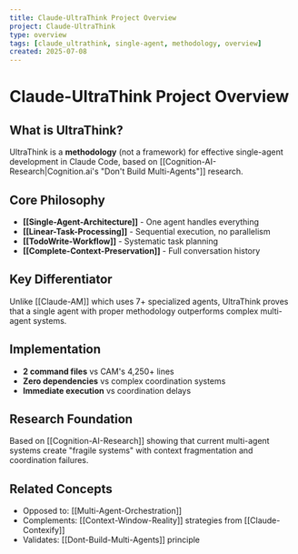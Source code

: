 ```yaml
---
title: Claude-UltraThink Project Overview
project: Claude-UltraThink
type: overview
tags: [claude_ultrathink, single-agent, methodology, overview]
created: 2025-07-08
---
```


# Claude-UltraThink Project Overview

## What is UltraThink?

UltraThink is a **methodology** (not a framework) for effective single-agent development in Claude Code, based on [[Cognition-AI-Research|Cognition.ai's "Don't Build Multi-Agents"]] research.

## Core Philosophy

- **[[Single-Agent-Architecture]]** - One agent handles everything
- **[[Linear-Task-Processing]]** - Sequential execution, no parallelism
- **[[TodoWrite-Workflow]]** - Systematic task planning
- **[[Complete-Context-Preservation]]** - Full conversation history

## Key Differentiator

Unlike [[Claude-AM]] which uses 7+ specialized agents, UltraThink proves that a single agent with proper methodology outperforms complex multi-agent systems.

## Implementation

- **2 command files** vs CAM's 4,250+ lines
- **Zero dependencies** vs complex coordination systems
- **Immediate execution** vs coordination delays

## Research Foundation

Based on [[Cognition-AI-Research]] showing that current multi-agent systems create "fragile systems" with context fragmentation and coordination failures.

## Related Concepts

- Opposed to: [[Multi-Agent-Orchestration]]
- Complements: [[Context-Window-Reality]] strategies from [[Claude-Contexify]]
- Validates: [[Dont-Build-Multi-Agents]] principle
